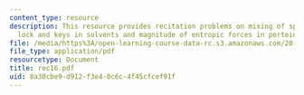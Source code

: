```yaml
---
content_type: resource
description: This resource provides recitation problems on mixing of species, molecular
  lock and keys in solvents and magnitude of entropic forces in porteins.
file: /media/https%3A/open-learning-course-data-rc.s3.amazonaws.com/20-110j-thermodynamics-of-biomolecular-systems-fall-2005/8a30cbe9d912f3e40c6c4f45cfcef91f_rec16.pdf
file_type: application/pdf
resourcetype: Document
title: rec16.pdf
uid: 8a30cbe9-d912-f3e4-0c6c-4f45cfcef91f
---
```

